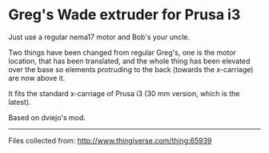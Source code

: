 Greg's Wade extruder for Prusa i3
==================
Just use a regular nema17 motor and Bob's your uncle.

Two things have been changed from regular Greg's, one is the motor location, that has been translated, and the whole thing has been elevated over the base so elements protruding to the back (towards the x-carriage) are now above it.

It fits the standard x-carriage of Prusa i3 (30 mm version, which is the latest).

Based on dviejo's mod.

------

Files collected from: http://www.thingiverse.com/thing:65939